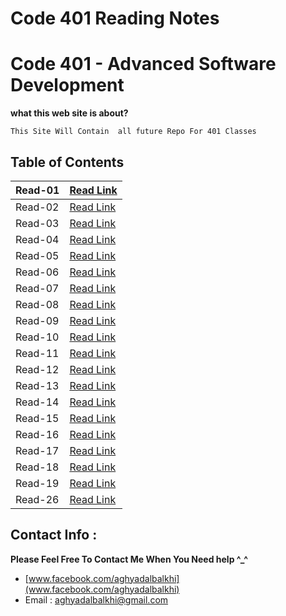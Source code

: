 
# Code 401 Reading Notes
# Code 401 - Advanced Software Development
**what this web site is about?**
```
This Site Will Contain  all future Repo For 401 Classes

```


## Table of Contents

| Read-01       | [Read Link ](https://aghyadalbalkhi-asac.github.io/Reading-Notes-401/Read-01)  |
|-------------------------|----------------------------------------------------------------------------------------------------|
| Read-02       | [Read Link ](https://aghyadalbalkhi-asac.github.io/Reading-Notes-401/Read-02)  |
| Read-03       | [Read Link ](https://aghyadalbalkhi-asac.github.io/Reading-Notes-401/Read-03)  |
| Read-04       | [Read Link ](https://aghyadalbalkhi-asac.github.io/Reading-Notes-401/Read-04)  |
| Read-05       | [Read Link ](https://aghyadalbalkhi-asac.github.io/Reading-Notes-401/Read-05)  |
| Read-06       | [Read Link ](https://aghyadalbalkhi-asac.github.io/Reading-Notes-401/Read-06)  |
| Read-07       | [Read Link ](https://aghyadalbalkhi-asac.github.io/Reading-Notes-401/Read-07)  |
| Read-08       | [Read Link ](https://aghyadalbalkhi-asac.github.io/Reading-Notes-401/Read-08)  |
| Read-09       | [Read Link ](https://aghyadalbalkhi-asac.github.io/Reading-Notes-401/Read-09)  |
| Read-10       | [Read Link ](https://aghyadalbalkhi-asac.github.io/Reading-Notes-401/Read-10)  |
| Read-11       | [Read Link ](https://aghyadalbalkhi-asac.github.io/Reading-Notes-401/Read-11)  |
| Read-12       | [Read Link ](https://aghyadalbalkhi-asac.github.io/Reading-Notes-401/Read-12)  |
| Read-13       | [Read Link ](https://aghyadalbalkhi-asac.github.io/Reading-Notes-401/Read-13)  |
| Read-14       | [Read Link ](https://aghyadalbalkhi-asac.github.io/Reading-Notes-401/Read-14)  |
| Read-15       | [Read Link ](https://aghyadalbalkhi-asac.github.io/Reading-Notes-401/Read-15)  |
| Read-16       | [Read Link ](https://aghyadalbalkhi-asac.github.io/Reading-Notes-401/Read-16)  |
| Read-17       | [Read Link ](https://aghyadalbalkhi-asac.github.io/Reading-Notes-401/Read-17)  |
| Read-18       | [Read Link ](https://aghyadalbalkhi-asac.github.io/Reading-Notes-401/Read-18)  |
| Read-19       | [Read Link ](https://aghyadalbalkhi-asac.github.io/Reading-Notes-401/Read-19)  |
| Read-26       | [Read Link ](https://aghyadalbalkhi-asac.github.io/Reading-Notes-401/Read-26)  |


## Contact Info : 
**Please Feel Free To Contact Me When You Need help ^_^**
* [www.facebook.com/aghyadalbalkhi](www.facebook.com/aghyadalbalkhi)
* Email : aghyadalbalkhi@gmail.com
